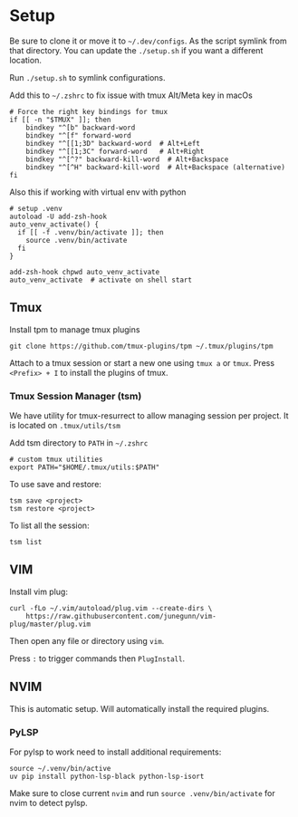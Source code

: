 # Setup

Be sure to clone it or move it to `~/.dev/configs`. As the script symlink from that directory.
You can update the `./setup.sh` if you want a different location.

Run `./setup.sh` to symlink configurations.

Add this to `~/.zshrc` to fix issue with tmux Alt/Meta key in macOs

```
# Force the right key bindings for tmux
if [[ -n "$TMUX" ]]; then
    bindkey "^[b" backward-word
    bindkey "^[f" forward-word
    bindkey "^[[1;3D" backward-word  # Alt+Left
    bindkey "^[[1;3C" forward-word   # Alt+Right
    bindkey "^[^?" backward-kill-word  # Alt+Backspace
    bindkey "^[^H" backward-kill-word  # Alt+Backspace (alternative)
fi
```

Also this if working with virtual env with python

```
# setup .venv
autoload -U add-zsh-hook
auto_venv_activate() {
  if [[ -f .venv/bin/activate ]]; then
    source .venv/bin/activate
  fi
}

add-zsh-hook chpwd auto_venv_activate
auto_venv_activate  # activate on shell start
```

## Tmux

Install tpm to manage tmux plugins

```
git clone https://github.com/tmux-plugins/tpm ~/.tmux/plugins/tpm
```

Attach to a tmux session or start a new one using `tmux a` or `tmux`. Press `<Prefix> + I` to install the plugins of tmux.

### Tmux Session Manager (tsm)
We have utility for tmux-resurrect to allow managing session per project. It is located on `.tmux/utils/tsm`

Add tsm directory to `PATH` in `~/.zshrc`

```
# custom tmux utilities 
export PATH="$HOME/.tmux/utils:$PATH"
```

To use save and restore:

```
tsm save <project>
tsm restore <project>
```

To list all the session:
```
tsm list
```

## VIM

Install vim plug:
```
curl -fLo ~/.vim/autoload/plug.vim --create-dirs \
    https://raw.githubusercontent.com/junegunn/vim-plug/master/plug.vim
```

Then open any file or directory using `vim`.

Press `:` to trigger commands then `PlugInstall`.

## NVIM
This is automatic setup. Will automatically install the required plugins.

### PyLSP
For pylsp to work need to install additional requirements:

```
source ~/.venv/bin/active
uv pip install python-lsp-black python-lsp-isort
```

Make sure to close current `nvim` and run `source .venv/bin/activate` for nvim to detect pylsp.
